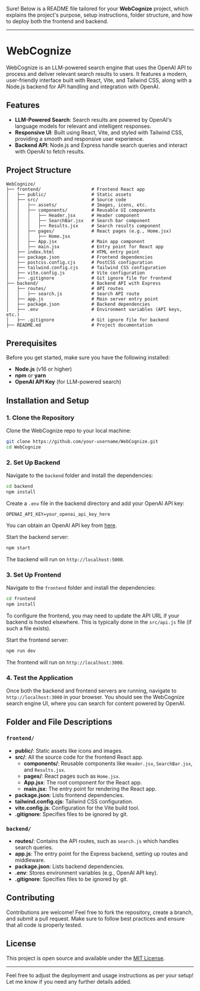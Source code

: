 Sure! Below is a README file tailored for your **WebCognize** project, which explains the project's purpose, setup instructions, folder structure, and how to deploy both the frontend and backend.

---

# WebCognize

WebCognize is an LLM-powered search engine that uses the OpenAI API to process and deliver relevant search results to users. It features a modern, user-friendly interface built with React, Vite, and Tailwind CSS, along with a Node.js backend for API handling and integration with OpenAI.

## Features

- **LLM-Powered Search**: Search results are powered by OpenAI's language models for relevant and intelligent responses.
- **Responsive UI**: Built using React, Vite, and styled with Tailwind CSS, providing a smooth and responsive user experience.
- **Backend API**: Node.js and Express handle search queries and interact with OpenAI to fetch results.

## Project Structure

```
WebCognize/
├── frontend/                   # Frontend React app
│   ├── public/                 # Static assets
│   ├── src/                    # Source code
│   │   ├── assets/             # Images, icons, etc.
│   │   ├── components/         # Reusable UI components
│   │   │   ├── Header.jsx      # Header component
│   │   │   ├── SearchBar.jsx   # Search bar component
│   │   │   ├── Results.jsx     # Search results component
│   │   ├── pages/              # React pages (e.g., Home.jsx)
│   │   │   ├── Home.jsx
│   │   ├── App.jsx             # Main app component
│   │   ├── main.jsx            # Entry point for React app
│   ├── index.html              # HTML entry point
│   ├── package.json            # Frontend dependencies
│   ├── postcss.config.cjs      # PostCSS configuration
│   ├── tailwind.config.cjs     # Tailwind CSS configuration
│   ├── vite.config.js          # Vite configuration
│   ├── .gitignore              # Git ignore file for frontend
├── backend/                    # Backend API with Express
│   ├── routes/                 # API routes
│   │   ├── search.js           # Search API route
│   ├── app.js                  # Main server entry point
│   ├── package.json            # Backend dependencies
│   ├── .env                    # Environment variables (API keys, etc.)
│   ├── .gitignore              # Git ignore file for backend
├── README.md                   # Project documentation
```

## Prerequisites

Before you get started, make sure you have the following installed:

- **Node.js** (v16 or higher)
- **npm** or **yarn**
- **OpenAI API Key** (for LLM-powered search)

## Installation and Setup

### 1. Clone the Repository

Clone the WebCognize repo to your local machine:

```bash
git clone https://github.com/your-username/WebCognize.git
cd WebCognize
```

### 2. Set Up Backend

Navigate to the `backend` folder and install the dependencies:

```bash
cd backend
npm install
```

Create a `.env` file in the backend directory and add your OpenAI API key:

```env
OPENAI_API_KEY=your_openai_api_key_here
```

You can obtain an OpenAI API key from [here](https://platform.openai.com/account/api-keys).

Start the backend server:

```bash
npm start
```

The backend will run on `http://localhost:5000`.

### 3. Set Up Frontend

Navigate to the `frontend` folder and install the dependencies:

```bash
cd frontend
npm install
```

To configure the frontend, you may need to update the API URL if your backend is hosted elsewhere. This is typically done in the `src/api.js` file (if such a file exists).

Start the frontend server:

```bash
npm run dev
```

The frontend will run on `http://localhost:3000`.

### 4. Test the Application

Once both the backend and frontend servers are running, navigate to `http://localhost:3000` in your browser. You should see the WebCognize search engine UI, where you can search for content powered by OpenAI.

## Folder and File Descriptions

### `frontend/`

- **public/**: Static assets like icons and images.
- **src/**: All the source code for the frontend React app.
  - **components/**: Reusable components like `Header.jsx`, `SearchBar.jsx`, and `Results.jsx`.
  - **pages/**: React pages such as `Home.jsx`.
  - **App.jsx**: The root component for the React app.
  - **main.jsx**: The entry point for rendering the React app.
- **package.json**: Lists frontend dependencies.
- **tailwind.config.cjs**: Tailwind CSS configuration.
- **vite.config.js**: Configuration for the Vite build tool.
- **.gitignore**: Specifies files to be ignored by git.

### `backend/`

- **routes/**: Contains the API routes, such as `search.js` which handles search queries.
- **app.js**: The entry point for the Express backend, setting up routes and middleware.
- **package.json**: Lists backend dependencies.
- **.env**: Stores environment variables (e.g., OpenAI API key).
- **.gitignore**: Specifies files to be ignored by git.

## Contributing

Contributions are welcome! Feel free to fork the repository, create a branch, and submit a pull request. Make sure to follow best practices and ensure that all code is properly tested.

## License

This project is open source and available under the [MIT License](LICENSE).

---

Feel free to adjust the deployment and usage instructions as per your setup! Let me know if you need any further details added.